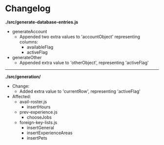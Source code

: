 # Changelog

**./src/generate-database-entries.js**
* generateAccount
	* Appended two extra values to 'accountObject' representing columns:
		* availableFlag
		* activeFlag
* generateOther
	* Appended extra value to 'otherObject', representing 'activeFlag'

---

**./src/generation/**
* Change:
	* Added extra value to 'currentRow', representing 'activeFlag'
* Affected:
	* avail-roster.js
		* insertHours
	* prev-experience.js
		* chooseJobs
	* foreign-key-lists.js
		* insertGeneral
		* insertExperienceAreas
		* insertPets
